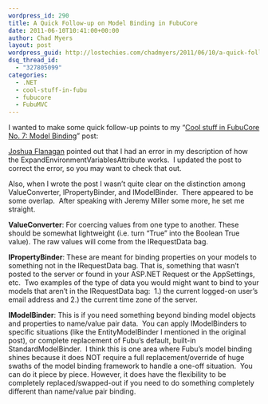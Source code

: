 ```yaml
---
wordpress_id: 290
title: A Quick Follow-up on Model Binding in FubuCore
date: 2011-06-10T10:41:00+00:00
author: Chad Myers
layout: post
wordpress_guid: http://lostechies.com/chadmyers/2011/06/10/a-quick-follow-up-on-model-binding-in-fubucore/
dsq_thread_id:
  - "327805099"
categories:
  - .NET
  - cool-stuff-in-fubu
  - fubucore
  - FubuMVC
---
```

I wanted to make some quick follow-up points to my “[Cool stuff in FubuCore No. 7: Model Binding](https://lostechies.com/chadmyers/2011/06/08/cool-stuff-in-fubucore-no-7-model-binding)” post:

[Joshua Flanagan](http://joshuaflanagan.lostechies.com/) pointed out that I had an error in my description of how the ExpandEnvironmentVariablesAttribute works.&nbsp; I updated the post to correct the error, so you may want to check that out.

Also, when I wrote the post I wasn’t quite clear on the distinction among ValueConverter, IPropertyBinder, and IModelBinder.&nbsp; There appeared to be some overlap.&nbsp; After speaking with Jeremy Miller some more, he set me straight.

**ValueConverter**: For coercing values from one type to another. These should be somewhat lightweight (i.e. turn “True” into the Boolean True value). The raw values will come from the IRequestData bag.

**IPropertyBinder**: These are meant for binding properties on your models to something not in the IRequestData bag. That is, something that wasn’t posted to the server or found in your ASP.NET Request or the AppSettings, etc.&nbsp; Two examples of the type of data you would might want to bind to your models that aren’t in the IRequestData bag:&nbsp; 1.) the current logged-on user’s email address and 2.) the current time zone of the server.

**IModelBinder**: This is if you need something beyond binding model objects and properties to name/value pair data.&nbsp; You can apply IModelBinders to specific situations (like the EntityModelBinder I mentioned in the original post), or complete replacement of Fubu’s default, built-in StandardModelBinder.&nbsp; I think this is one area where Fubu’s model binding shines because it does NOT require a full replacement/override of huge swaths of the model binding framework to handle a one-off situation.&nbsp; You can do it piece by piece. However, it does have the flexibility to be completely replaced/swapped-out if you need to do something completely different than name/value pair binding.